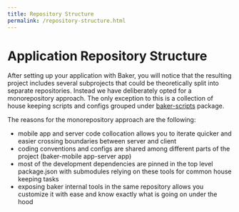 ```yaml
---
title: Repository Structure
permalink: /repository-structure.html
---
```

# Application Repository Structure

After setting up your application with Baker, you will notice that the resulting project includes several subprojects that could be theoretically split into separate repositories. Instead we have deliberately opted for a monorepository approach. The only exception to this is a collection of house keeping scripts and configs grouped under [baker-scripts](https://github.com/bakery/baker-scripts) package.

The reasons for the monorepository approach are the following:

- mobile app and server code collocation allows you to iterate quicker and easier crossing boundaries between server and client
- coding conventions and configs are shared among different parts of the project (baker-mobile app-server app)
- most of the development dependencies are pinned in the top level package.json with submodules relying on these tools for common house keeping tasks
- exposing baker internal tools in the same repository allows you customize it with ease and know exactly what is going on under the hood        